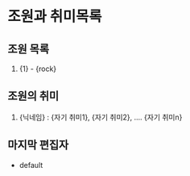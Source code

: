 # 조원과 취미목록
## 조원 목록
1. {1} - {rock}

## 조원의 취미
1. {닉네임} : {자기 취미1}, {자기 취미2}, .... {자기 취미n}

## 마지막 편집자
- default
